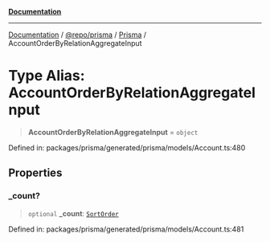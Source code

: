 [**Documentation**](../../../../../README.md)

***

[Documentation](../../../../../README.md) / [@repo/prisma](../../../README.md) / [Prisma](../README.md) / AccountOrderByRelationAggregateInput

# Type Alias: AccountOrderByRelationAggregateInput

> **AccountOrderByRelationAggregateInput** = `object`

Defined in: packages/prisma/generated/prisma/models/Account.ts:480

## Properties

### \_count?

> `optional` **\_count**: [`SortOrder`](SortOrder.md)

Defined in: packages/prisma/generated/prisma/models/Account.ts:481
